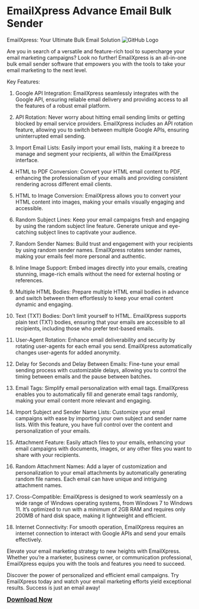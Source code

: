 # EmailXpress Advance Email Bulk Sender
EmailXpress: Your Ultimate Bulk Email Solution
![GitHub Logo](https://github.githubassets.com/images/modules/logos_page/GitHub-Mark.png)

Are you in search of a versatile and feature-rich tool to supercharge your email marketing campaigns? Look no further! EmailXpress is an all-in-one bulk email sender software that empowers you with the tools to take your email marketing to the next level.

Key Features:

1. Google API Integration: EmailXpress seamlessly integrates with the Google API, ensuring reliable email delivery and providing access to all the features of a robust email platform.

2. API Rotation: Never worry about hitting email sending limits or getting blocked by email service providers. EmailXpress includes an API rotation feature, allowing you to switch between multiple Google APIs, ensuring uninterrupted email sending.

3. Import Email Lists: Easily import your email lists, making it a breeze to manage and segment your recipients, all within the EmailXpress interface.

4. HTML to PDF Conversion: Convert your HTML email content to PDF, enhancing the professionalism of your emails and providing consistent rendering across different email clients.

5. HTML to Image Conversion: EmailXpress allows you to convert your HTML content into images, making your emails visually engaging and accessible.

6. Random Subject Lines: Keep your email campaigns fresh and engaging by using the random subject line feature. Generate unique and eye-catching subject lines to captivate your audience.

7. Random Sender Names: Build trust and engagement with your recipients by using random sender names. EmailXpress rotates sender names, making your emails feel more personal and authentic.

8. Inline Image Support: Embed images directly into your emails, creating stunning, image-rich emails without the need for external hosting or references.

9. Multiple HTML Bodies: Prepare multiple HTML email bodies in advance and switch between them effortlessly to keep your email content dynamic and engaging.

10. Text (TXT) Bodies: Don’t limit yourself to HTML. EmailXpress supports plain text (TXT) bodies, ensuring that your emails are accessible to all recipients, including those who prefer text-based emails.

11. User-Agent Rotation: Enhance email deliverability and security by rotating user-agents for each email you send. EmailXpress automatically changes user-agents for added anonymity.

12. Delay for Seconds and Delay Between Emails: Fine-tune your email sending process with customizable delays, allowing you to control the timing between emails and the pause between batches.

13. Email Tags: Simplify email personalization with email tags. EmailXpress enables you to automatically fill and generate email tags randomly, making your email content more relevant and engaging.

14. Import Subject and Sender Name Lists: Customize your email campaigns with ease by importing your own subject and sender name lists. With this feature, you have full control over the content and personalization of your emails.

15. Attachment Feature: Easily attach files to your emails, enhancing your email campaigns with documents, images, or any other files you want to share with your recipients.

16. Random Attachment Names: Add a layer of customization and personalization to your email attachments by automatically generating random file names. Each email can have unique and intriguing attachment names.

17. Cross-Compatible: EmailXpress is designed to work seamlessly on a wide range of Windows operating systems, from Windows 7 to Windows 11. It’s optimized to run with a minimum of 2GB RAM and requires only 200MB of hard disk space, making it lightweight and efficient.

18. Internet Connectivity: For smooth operation, EmailXpress requires an internet connection to interact with Google APIs and send your emails effectively.

Elevate your email marketing strategy to new heights with EmailXpress. Whether you’re a marketer, business owner, or communication professional, EmailXpress equips you with the tools and features you need to succeed.

Discover the power of personalized and efficient email campaigns. Try EmailXpress today and watch your email marketing efforts yield exceptional results. Success is just an email away!

<span style="font-size:larger; font-weight:bold;">[Download Now](https://www.dedseec.com/product/emailxpress-advance-email-bulk-sender-software-free/)</span>


